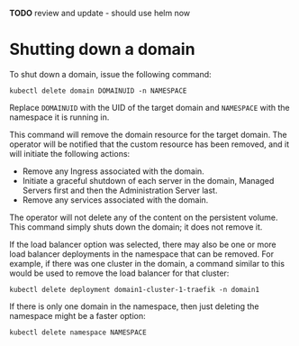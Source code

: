 **TODO** review and update - should use helm now

# Shutting down a domain

To shut down a domain, issue the following command:

```
kubectl delete domain DOMAINUID -n NAMESPACE
```

Replace `DOMAINUID` with the UID of the target domain and `NAMESPACE` with the namespace it is running in.

This command will remove the domain resource for the target domain.  The operator will be notified that the custom resource has been removed, and it will initiate the following actions:

*	Remove any Ingress associated with the domain.
*	Initiate a graceful shutdown of each server in the domain, Managed Servers first and then the Administration Server last.
*	Remove any services associated with the domain.

The operator will not delete any of the content on the persistent volume.  This command simply shuts down the domain; it does not remove it.

If the load balancer option was selected, there may also be one or more load balancer deployments in the namespace that can be removed.  For example, if there was one cluster in the domain, a command similar to this would be used to remove the load balancer for that cluster:

```
kubectl delete deployment domain1-cluster-1-traefik -n domain1
```

If there is only one domain in the namespace, then just deleting the namespace might be a faster option:

```
kubectl delete namespace NAMESPACE
```

